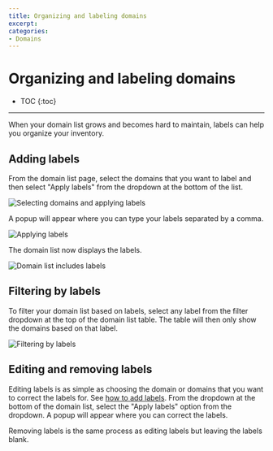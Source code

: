 ```yaml
---
title: Organizing and labeling domains
excerpt:
categories:
- Domains
---
```


# Organizing and labeling domains

* TOC
{:toc}

---

When your domain list grows and becomes hard to maintain, labels can help you organize your inventory.

## Adding labels

From the domain list page, select the domains that you want to label and then select "Apply labels" from the dropdown at the bottom of the list.

![Selecting domains and applying labels](http://f.cl.ly/items/0v050M2X210j1X420I0Z/selecting-domains.png)

A popup will appear where you can type your labels separated by a comma.

![Applying labels](http://f.cl.ly/items/2C3s39403h0E231I3s08/enter-labels.png)

The domain list now displays the labels.

![Domain list includes labels](http://f.cl.ly/items/3C3J1z1c2A37330C2X0i/labels-and-domains.png)

## Filtering by labels

To filter your domain list based on labels, select any label from the filter dropdown at the top of the domain list table. The table will then only show the domains based on that label.

![Filtering by labels](http://f.cl.ly/items/421P2P21250W1G3D3A38/filtering-by-labels.png)

## Editing and removing labels

Editing labels is as simple as choosing the domain or domains that you want to correct the labels for. See [how to add labels](#adding-labels). From the dropdown at the bottom of the domain list, select the "Apply labels" option from the dropdown. A popup will appear where you can correct the labels.

Removing labels is the same process as editing labels but leaving the labels blank.
